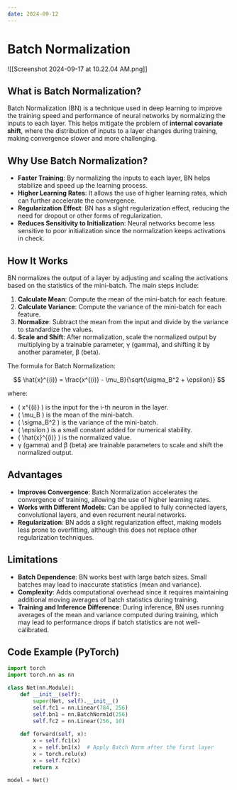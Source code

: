 ```yaml
---
date: 2024-09-12
---
```

# Batch Normalization

![[Screenshot 2024-09-17 at 10.22.04 AM.png]]

## What is Batch Normalization?

Batch Normalization (BN) is a technique used in deep learning to improve the training speed and performance of neural networks by normalizing the inputs to each layer. This helps mitigate the problem of **internal covariate shift**, where the distribution of inputs to a layer changes during training, making convergence slower and more challenging.

## Why Use Batch Normalization?

- **Faster Training**: By normalizing the inputs to each layer, BN helps stabilize and speed up the learning process.
- **Higher Learning Rates**: It allows the use of higher learning rates, which can further accelerate the convergence.
- **Regularization Effect**: BN has a slight regularization effect, reducing the need for dropout or other forms of regularization.
- **Reduces Sensitivity to Initialization**: Neural networks become less sensitive to poor initialization since the normalization keeps activations in check.

## How It Works

BN normalizes the output of a layer by adjusting and scaling the activations based on the statistics of the mini-batch. The main steps include:
1. **Calculate Mean**: Compute the mean of the mini-batch for each feature.
2. **Calculate Variance**: Compute the variance of the mini-batch for each feature.
3. **Normalize**: Subtract the mean from the input and divide by the variance to standardize the values.
4. **Scale and Shift**: After normalization, scale the normalized output by multiplying by a trainable parameter, γ (gamma), and shifting it by another parameter, β (beta).

The formula for Batch Normalization:

$$
\hat{x}^{(i)} = \frac{x^{(i)} - \mu_B}{\sqrt{\sigma_B^2 + \epsilon}}
$$

where:
- \( x^{(i)} \) is the input for the i-th neuron in the layer.
- \( \mu_B \) is the mean of the mini-batch.
- \( \sigma_B^2 \) is the variance of the mini-batch.
- \( \epsilon \) is a small constant added for numerical stability.
- \( \hat{x}^{(i)} \) is the normalized value.
- γ (gamma) and β (beta) are trainable parameters to scale and shift the normalized output.

## Advantages

- **Improves Convergence**: Batch Normalization accelerates the convergence of training, allowing the use of higher learning rates.
- **Works with Different Models**: Can be applied to fully connected layers, convolutional layers, and even recurrent neural networks.
- **Regularization**: BN adds a slight regularization effect, making models less prone to overfitting, although this does not replace other regularization techniques.

## Limitations
- **Batch Dependence**: BN works best with large batch sizes. Small batches may lead to inaccurate statistics (mean and variance).
- **Complexity**: Adds computational overhead since it requires maintaining additional moving averages of batch statistics during training.
- **Training and Inference Difference**: During inference, BN uses running averages of the mean and variance computed during training, which may lead to performance drops if batch statistics are not well-calibrated.

## Code Example (PyTorch)
```python
import torch
import torch.nn as nn

class Net(nn.Module):
    def __init__(self):
        super(Net, self).__init__()
        self.fc1 = nn.Linear(784, 256)
        self.bn1 = nn.BatchNorm1d(256)
        self.fc2 = nn.Linear(256, 10)
    
    def forward(self, x):
        x = self.fc1(x)
        x = self.bn1(x)  # Apply Batch Norm after the first layer
        x = torch.relu(x)
        x = self.fc2(x)
        return x

model = Net()
```